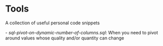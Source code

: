 # Tools

A collection of useful personal code snippets

\- _sql-pivot-on-dynamic-number-of-columns.sql_: When you need to pivot around values whose quality and/or quantity can change
